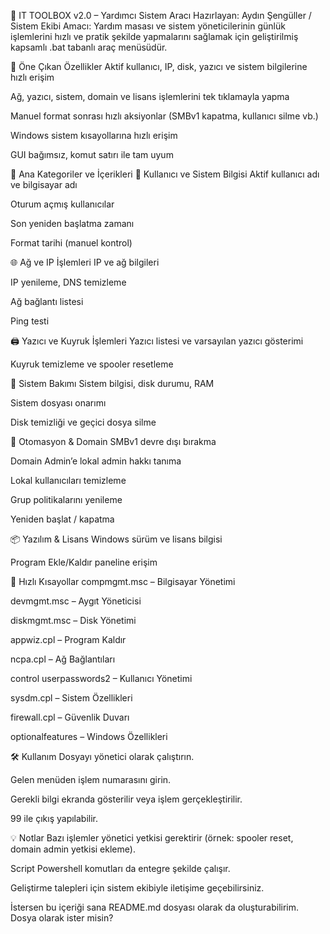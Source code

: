 🧰 IT TOOLBOX v2.0 – Yardımcı Sistem Aracı
Hazırlayan: Aydın Şengüller / Sistem Ekibi
Amacı: Yardım masası ve sistem yöneticilerinin günlük işlemlerini hızlı ve pratik şekilde yapmalarını sağlamak için geliştirilmiş kapsamlı .bat tabanlı araç menüsüdür.

🚀 Öne Çıkan Özellikler
Aktif kullanıcı, IP, disk, yazıcı ve sistem bilgilerine hızlı erişim

Ağ, yazıcı, sistem, domain ve lisans işlemlerini tek tıklamayla yapma

Manuel format sonrası hızlı aksiyonlar (SMBv1 kapatma, kullanıcı silme vb.)

Windows sistem kısayollarına hızlı erişim

GUI bağımsız, komut satırı ile tam uyum

📂 Ana Kategoriler ve İçerikleri
🔹 Kullanıcı ve Sistem Bilgisi
Aktif kullanıcı adı ve bilgisayar adı

Oturum açmış kullanıcılar

Son yeniden başlatma zamanı

Format tarihi (manuel kontrol)

🌐 Ağ ve IP İşlemleri
IP ve ağ bilgileri

IP yenileme, DNS temizleme

Ağ bağlantı listesi

Ping testi

🖨️ Yazıcı ve Kuyruk İşlemleri
Yazıcı listesi ve varsayılan yazıcı gösterimi

Kuyruk temizleme ve spooler resetleme

🧰 Sistem Bakımı
Sistem bilgisi, disk durumu, RAM

Sistem dosyası onarımı

Disk temizliği ve geçici dosya silme

🔄 Otomasyon & Domain
SMBv1 devre dışı bırakma

Domain Admin’e lokal admin hakkı tanıma

Lokal kullanıcıları temizleme

Grup politikalarını yenileme

Yeniden başlat / kapatma

📦 Yazılım & Lisans
Windows sürüm ve lisans bilgisi

Program Ekle/Kaldır paneline erişim

📁 Hızlı Kısayollar
compmgmt.msc – Bilgisayar Yönetimi

devmgmt.msc – Aygıt Yöneticisi

diskmgmt.msc – Disk Yönetimi

appwiz.cpl – Program Kaldır

ncpa.cpl – Ağ Bağlantıları

control userpasswords2 – Kullanıcı Yönetimi

sysdm.cpl – Sistem Özellikleri

firewall.cpl – Güvenlik Duvarı

optionalfeatures – Windows Özellikleri

🛠️ Kullanım
Dosyayı yönetici olarak çalıştırın.

Gelen menüden işlem numarasını girin.

Gerekli bilgi ekranda gösterilir veya işlem gerçekleştirilir.

99 ile çıkış yapılabilir.

💡 Notlar
Bazı işlemler yönetici yetkisi gerektirir (örnek: spooler reset, domain admin yetkisi ekleme).

Script Powershell komutları da entegre şekilde çalışır.

Geliştirme talepleri için sistem ekibiyle iletişime geçebilirsiniz.

İstersen bu içeriği sana README.md dosyası olarak da oluşturabilirim. Dosya olarak ister misin?
